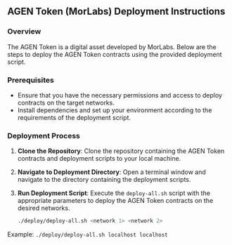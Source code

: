 ## AGEN Token (MorLabs) Deployment Instructions

### Overview
The AGEN Token is a digital asset developed by MorLabs. Below are the steps to deploy the AGEN Token contracts using the provided deployment script.

### Prerequisites
- Ensure that you have the necessary permissions and access to deploy contracts on the target networks.
- Install dependencies and set up your environment according to the requirements of the deployment script.

### Deployment Process

1. **Clone the Repository**: 
   Clone the repository containing the AGEN Token contracts and deployment scripts to your local machine.

2. **Navigate to Deployment Directory**:
   Open a terminal window and navigate to the directory containing the deployment scripts.

3. **Run Deployment Script**:
   Execute the `deploy-all.sh` script with the appropriate parameters to deploy the AGEN Token contracts on the desired networks.
   
   ```bash
   ./deploy/deploy-all.sh <network 1> <network 2>


Example:
```./deploy/deploy-all.sh localhost localhost```
